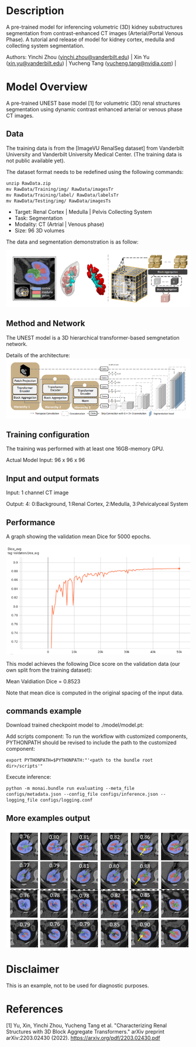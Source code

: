 # Description
A pre-trained model for inferencing volumetric (3D) kidney substructures segmentation from contrast-enhanced CT images (Arterial/Portal Venous Phase).
A tutorial and release of model for kidney cortex, medulla and collecting system segmentation. 

Authors: Yinchi Zhou (yinchi.zhou@vanderbilt.edu) | Xin Yu (xin.yu@vanderbilt.edu) | Yucheng Tang (yucheng.tang@nvidia.com) | 


# Model Overview
A pre-trained UNEST base model [1] for volumetric (3D) renal structures segmentation using dynamic contrast enhanced arterial or venous phase CT images.

## Data
The training data is from the [ImageVU RenalSeg dataset] from Vanderbilt University and Vanderbilt University Medical Center.
(The training data is not public available yet).


The dataset format needs to be redefined using the following commands:

```
unzip RawData.zip
mv RawData/Training/img/ RawData/imagesTr
mv RawData/Training/label/ RawData/labelsTr
mv RawData/Testing/img/ RawData/imagesTs
```

- Target: Renal Cortex | Medulla | Pelvis Collecting System
- Task: Segmentation
- Modality: CT (Artrial | Venous phase)
- Size: 96 3D volumes


The data and segmentation demonstration is as follow:

![](./renal.png) <br>

## Method and Network

The UNEST model is a 3D hierarchical transformer-based semgnetation network.

Details of the architecture:
![](./unest.png) <br>

## Training configuration
The training was performed with at least one 16GB-memory GPU.

Actual Model Input: 96 x 96 x 96

## Input and output formats
Input: 1 channel CT image

Output: 4: 0:Background, 1:Renal Cortex, 2:Medulla, 3:Pelvicalyceal System

## Performance
A graph showing the validation mean Dice for 5000 epochs.

![](./val_dice.png) <br>

This model achieves the following Dice score on the validation data (our own split from the training dataset):

Mean Valdiation Dice = 0.8523

Note that mean dice is computed in the original spacing of the input data.

## commands example
Download trained checkpoint model to ./model/model.pt:


Add scripts component:  To run the workflow with customized components, PYTHONPATH should be revised to include the path to the customized component:

```
export PYTHONPATH=$PYTHONPATH:"'<path to the bundle root dir>/scripts'"

```


Execute inference:

```
python -m monai.bundle run evaluating --meta_file configs/metadata.json --config_file configs/inference.json --logging_file configs/logging.conf
```


## More examples output

![](./demos.png) <br>


# Disclaimer
This is an example, not to be used for diagnostic purposes.

# References
[1] Yu, Xin, Yinchi Zhou, Yucheng Tang et al. "Characterizing Renal Structures with 3D Block Aggregate Transformers." arXiv preprint arXiv:2203.02430 (2022). https://arxiv.org/pdf/2203.02430.pdf


